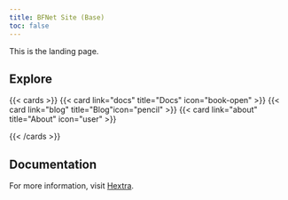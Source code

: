 ```yaml
---
title: BFNet Site (Base)
toc: false
---
```


This is the landing page.

## Explore

{{< cards >}}
  {{< card link="docs" title="Docs" icon="book-open" >}}
  {{< card link="blog" title="Blog"icon="pencil" >}}
  {{< card link="about" title="About" icon="user" >}}

{{< /cards >}}

## Documentation

For more information, visit [Hextra](https://imfing.github.io/hextra).
